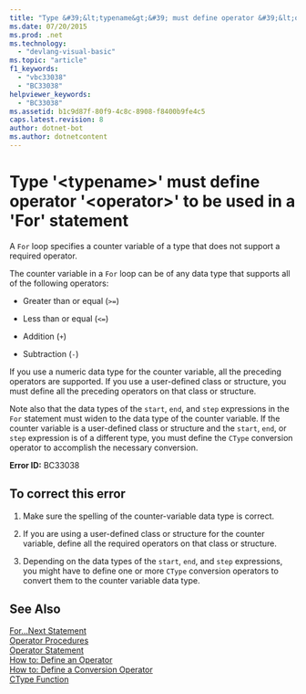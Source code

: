 ```yaml
---
title: "Type &#39;&lt;typename&gt;&#39; must define operator &#39;&lt;operator&gt;&#39; to be used in a &#39;For&#39; statement"
ms.date: 07/20/2015
ms.prod: .net
ms.technology: 
  - "devlang-visual-basic"
ms.topic: "article"
f1_keywords: 
  - "vbc33038"
  - "BC33038"
helpviewer_keywords: 
  - "BC33038"
ms.assetid: b1c9d87f-80f9-4c8c-8908-f8400b9fe4c5
caps.latest.revision: 8
author: dotnet-bot
ms.author: dotnetcontent
---
```

# Type &#39;&lt;typename&gt;&#39; must define operator &#39;&lt;operator&gt;&#39; to be used in a &#39;For&#39; statement
A `For` loop specifies a counter variable of a type that does not support a required operator.  
  
 The counter variable in a `For` loop can be of any data type that supports all of the following operators:  
  
-   Greater than or equal (`>=`)  
  
-   Less than or equal (`<=`)  
  
-   Addition (`+`)  
  
-   Subtraction (`-`)  
  
 If you use a numeric data type for the counter variable, all the preceding operators are supported. If you use a user-defined class or structure, you must define all the preceding operators on that class or structure.  
  
 Note also that the data types of the `start`, `end`, and `step` expressions in the `For` statement must widen to the data type of the counter variable. If the counter variable is a user-defined class or structure and the `start`, `end`, or `step` expression is of a different type, you must define the `CType` conversion operator to accomplish the necessary conversion.  
  
 **Error ID:** BC33038  
  
## To correct this error  
  
1.  Make sure the spelling of the counter-variable data type is correct.  
  
2.  If you are using a user-defined class or structure for the counter variable, define all the required operators on that class or structure.  
  
3.  Depending on the data types of the `start`, `end`, and `step` expressions, you might have to define one or more `CType` conversion operators to convert them to the counter variable data type.  
  
## See Also  
 [For...Next Statement](../../visual-basic/language-reference/statements/for-next-statement.md)  
 [Operator Procedures](../../visual-basic/programming-guide/language-features/procedures/operator-procedures.md)  
 [Operator Statement](../../visual-basic/language-reference/statements/operator-statement.md)  
 [How to: Define an Operator](../../visual-basic/programming-guide/language-features/procedures/how-to-define-an-operator.md)  
 [How to: Define a Conversion Operator](../../visual-basic/programming-guide/language-features/procedures/how-to-define-a-conversion-operator.md)  
 [CType Function](../../visual-basic/language-reference/functions/ctype-function.md)
